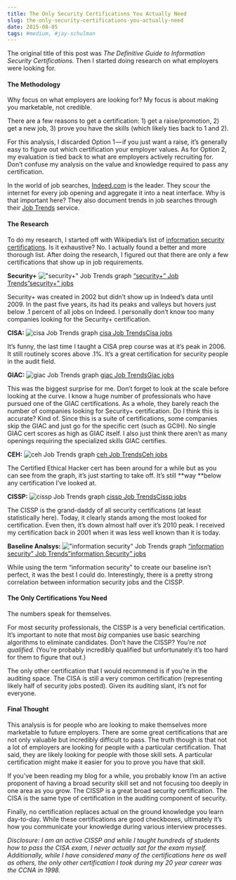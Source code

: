 ```yaml
---
title: The Only Security Certifications You Actually Need
slug: the-only-security-certifications-you-actually-need
date: 2015-08-05
tags: #medium, #jay-schulman
---
```


The original title of this post was *The Definitive Guide to Information Security Certifications.* Then I started doing research on what employers were looking for.

#### The Methodology

Why focus on what employers are looking for? My focus is about making you marketable, not credible.

There are a few reasons to get a certification: 1) get a raise/promotion, 2) get a new job, 3) prove you have the skills (which likely ties back to 1 and 2).

For this analysis, I discarded Option 1 — if you just want a raise, it’s generally easy to figure out which certification your employer values. As for Option 2, my evaluation is tied back to what are employers actively recruiting for. Don’t confuse my analysis on the value and knowledge required to pass any certification.

In the world of job searches, [Indeed.com](http://Indeed.com) is the leader. They scour the internet for every job opening and aggregate it into a neat interface. Why is that important here? They also document trends in job searches through their [Job Trends](http://www.indeed.com/jobtrends) service.

#### The Research

To do my research, I started off with Wikipedia’s list of [information security certifications](https://en.wikipedia.org/wiki/List_of_Computer_Security_Certifications). Is it exhaustive? No. I actually found a better and more thorough list. After doing the research, I figured out that there are only a few certifications that show up in job requirements.

**Security+**
![&quot;security+&quot; Job Trends graph](__GHOST_URL__/content/images/max/800/0-HHRE9WoKKGGwU1bf.png)
[“security+” Job Trends](http://www.indeed.com/jobtrends?q=%22security%2B%22)[”security+” jobs](http://www.indeed.com/jobs?q=%22security%2B%22)

Security+ was created in 2002 but didn’t show up in Indeed’s data until 2009. In the past five years, its had its peaks and valleys but hovers just below .1 percent of all jobs on Indeed. I personally don’t know too many companies looking for the Security+ certification.

**CISA:**
![cisa Job Trends graph](__GHOST_URL__/content/images/max/800/0-FI0IXt4FJw7vW7j3.png)
[cisa Job Trends](http://www.indeed.com/jobtrends?q=cisa)[Cisa jobs](http://www.indeed.com/jobs?q=Cisa)

It’s funny, the last time I taught a CISA prep course was at it’s peak in 2006. It still routinely scores above .1%. It’s a great certification for security people in the audit field.

**GIAC:**
![giac Job Trends graph](__GHOST_URL__/content/images/max/800/0-zoCHIGZop1Nt7zxT.png)
[giac Job Trends](http://www.indeed.com/jobtrends?q=giac)[Giac jobs](http://www.indeed.com/jobs?q=Giac)

This was the biggest surprise for me. Don’t forget to look at the scale before looking at the curve. I know a huge number of professionals who have pursued one of the GIAC certifications. As a whole, they barely reach the number of companies looking for Security+ certification. Do I think this is accurate? Kind of. Since this is a suite of certifications, some companies skip the GIAC and just go for the specific cert (such as GCIH). No single GIAC cert scores as high as GIAC itself. I also just think there aren’t as many openings requiring the specialized skills GIAC certifies.

**CEH:**
![ceh Job Trends graph](__GHOST_URL__/content/images/max/800/0-btXLrZ7Px5feG-YU.png)
[ceh Job Trends](http://www.indeed.com/jobtrends?q=ceh)[Ceh jobs](http://www.indeed.com/jobs?q=Ceh)

The Certified Ethical Hacker cert has been around for a while but as you can see from the graph, it’s just starting to take off. It’s still **way **below any certification I’ve looked at.

**CISSP:**
![cissp Job Trends graph](__GHOST_URL__/content/images/max/800/0-GqRCVFdbCZQYOv_m.png)
[cissp Job Trends](http://www.indeed.com/jobtrends?q=cissp)[Cissp jobs](http://www.indeed.com/jobs?q=Cissp)

The CISSP is the grand-daddy of all security certifications (at least statistically here). Today, it clearly stands among the most looked for certification. Even then, it’s down almost half over it’s 2010 peak. I received my certification back in 2001 when it was less well known than it is today.

**Baseline Analsys:**
![&quot;information security&quot; Job Trends graph](__GHOST_URL__/content/images/max/800/0-WzOffM14DSa---RU.png)
[“information security” Job Trends](http://www.indeed.com/jobtrends?q=%22information+security%22)[”information Security” jobs](http://www.indeed.com/jobs?q=%22information+Security%22)

While using the term “information security” to create our baseline isn’t perfect, it was the best I could do. Interestingly, there is a pretty strong correlation between information security jobs and the CISSP.

#### The Only Certifications You Need

The numbers speak for themselves.

For most security professionals, the CISSP is a very beneficial certification. It’s important to note that most *big* companies use basic searching algorithms to eliminate candidates. Don’t have the CISSP? You’re *not qualified*. (You’re probably incredibly qualified but unfortunately it’s too hard for them to figure that out.)

The only other certification that I would recommend is if you’re in the auditing space. The CISA is still a very common certification (representing likely half of security jobs posted). Given its auditing slant, it’s not for everyone.

#### Final Thought

This analysis is for people who are looking to make themselves more marketable to future employers. There are some great certifications that are not only valuable but incredibly difficult to pass. The truth though is that not a lot of employers are looking for people with a particular certification. That said, they are likely looking for people with those skill sets. A particular certification might make it easier for you to prove you have that skill.

If you’ve been reading my blog for a while, you probably know I’m an active proponent of having a broad security skill set and not focusing too deeply in one area as you grow. The CISSP is a great broad security certification. The CISA is the same type of certification in the auditing component of security.

Finally, no certification replaces actual on the ground knowledge you learn day-to-day. While these certifications are good checkboxes, ultimately it’s how you communicate your knowledge during various interview processes.

*Disclosure: I am an active CISSP and while I taught hundreds of students how to pass the CISA exam, I never actually sat for the exam myself. Additionally, while I have considered many of the certifications here as well as others, the only other certification I took during my 20 year career was the CCNA in 1998.*
